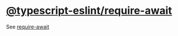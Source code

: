 [@typescript-eslint/require-await](https://typescript-eslint.io/rules/require-await)
====================================================================================
See [require-await](../eslint/require-await.md)
